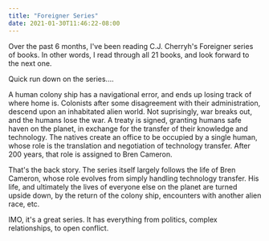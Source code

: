 ```yaml
---
title: "Foreigner Series"
date: 2021-01-30T11:46:22-08:00
---
```


Over the past 6 months, I've been reading C.J. Cherryh's Foreigner series of books. In other words, I read through all 21 books, and look forward to the next one.

Quick run down on the series....

A human colony ship has a navigational error, and ends up losing track of where home is. Colonists after some disagreement with their administration, descend upon an inhabitated alien world. Not suprisingly, war breaks out, and the humans lose the war. A treaty is signed, granting humans safe haven on the planet, in exchange for the transfer of their knowledge and technology. The natives create an office to be occupied by a single human, whose role is the translation and negotiation of technology transfer. After 200 years, that role is assigned to Bren Cameron.

That's the back story. The series itself largely follows the life of Bren Cameron, whose role evolves from simply handling technology transfer. His life, and ultimately the lives of everyone else on the planet are turned upside down, by the return of the colony ship, encounters with another alien race, etc.

IMO, it's a great series. It has everything from politics, complex relationships, to open conflict.
